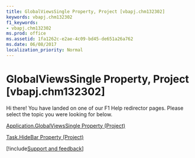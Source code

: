 ```yaml
---
title: GlobalViewsSingle Property, Project [vbapj.chm132302]
keywords: vbapj.chm132302
f1_keywords:
- vbapj.chm132302
ms.prod: office
ms.assetid: 1fa1262c-e2ae-4c09-bd45-de651a26a762
ms.date: 06/08/2017
localization_priority: Normal
---
```



# GlobalViewsSingle Property, Project [vbapj.chm132302]

Hi there! You have landed on one of our F1 Help redirector pages. Please select the topic you were looking for below.

[Application.GlobalViewsSingle Property (Project)](http://msdn.microsoft.com/library/5cfb067d-8b8e-7c6c-dca0-286b753f1067%28Office.15%29.aspx)

[Task.HideBar Property (Project)](http://msdn.microsoft.com/library/07c255e9-dccc-9f67-6bcb-cf5671e32f4a%28Office.15%29.aspx)

[!include[Support and feedback](~/includes/feedback-boilerplate.md)]